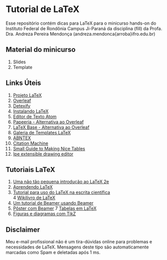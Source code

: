 # Tutorial de LaTeX

Esse repositório contém dicas para LaTeX para o minicurso hands-on do Instituto Federal de Rondônia Campus Ji-Paraná da disciplina (fill) da Profa. Dra. Andreza Pereira Mendonça (andreza.mendonca{arroba}ifro.edu.br)

## Material do minicurso

1. Slides
2. Template

## Links Úteis

1. [Projeto LaTeX](https://latex-project.org/)
2. [Overleaf](http://pt.overleaf.com)
3. [Detexify](https://detexify.kirelabs.org/classify.html)  
4. [Instalando LaTeX](https://www.latex-project.org/get/)
5. [Editor de Texto Atom](https://atom.io/)
6. [Papeeria - Alternativa ao Overleaf](https://papeeria.com/)
7. [LaTeX Base - Alternativa ao Overleaf](https://latexbase.com/)
8. [Galeria de Templates LaTeX](https://pt.overleaf.com/gallery)
9. [ABNTEX](https://www.abntex.net.br/)
10. [Citation Machine](https://www.citationmachine.net/bibtex)
11. [Small Guide to Making Nice Tables](https://people.inf.ethz.ch/markusp/teaching/guides/guide-tables.pdf)
12. [Ipe extensible drawing editor](https://ipe.otfried.org/)

## Tutoriais LaTeX

1. [Uma não tão pequena introdução ao LaTeX 2e](http://www.ptep-online.com/ctan/lshort_port.pdf)
2. [Aprendendo LaTeX](http://www.lac.inpe.br/~margarete/download/MET200-0/apostila_latexpdf.pdf)
3. [Tutorial para uso do LaTeX na escrita científica](http://sbi.iqsc.usp.br/files/Manual-SBI_LATEX_2013-.pdf)  
4 [Wikilivro de LaTeX](https://pt.wikibooks.org/wiki/Latex)
5. [Um tutorial de Beamer usando Beamer](http://www.andreloureiro.com/latex/beamer_tutorial_pt.pdf)
6. [Pôster com Beamer](https://www.ufsm.br/app/uploads/sites/783/2020/02/apostila_minicurso_beamer.pdf)
7 [Tabelas em LaTeX](https://www.youtube.com/watch?v=23sdpkoD3yU)
8. [Figuras e diagramas com TikZ](http://www.mat.ufpb.br/~lenimar/introtikz.pdf)


## Disclaimer

Meu e-mail profissional não é um tira-dúvidas online para problemas e necessidades de LaTeX. Mensagens deste tipo são automaticamente marcadas como Spam e deletadas após 1 ms.
